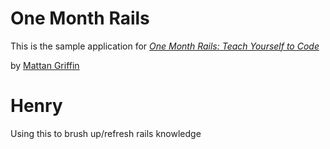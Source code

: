 # One Month Rails

This is the sample application for 
[*One Month Rails: Teach Yourself to Code*](http://onemonthrails.com)

by [Mattan Griffin](http://mattangriffel.com)

# Henry

Using this to brush up/refresh rails knowledge